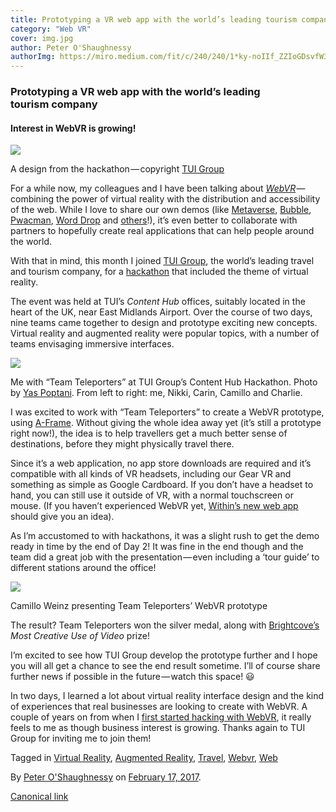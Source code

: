 ```yaml
---
title: Prototyping a VR web app with the world’s leading tourism company
category: "Web VR"
cover: img.jpg
author: Peter O'Shaughnessy
authorImg: https://miro.medium.com/fit/c/240/240/1*ky-noIIf_ZZIoGDsvfW3AA.jpeg
---
```


### Prototyping a VR web app with the world’s leading tourism company

#### Interest in WebVR is growing!

![](https://cdn-images-1.medium.com/max/1000/1*VhM6yuODHPKWDu-pzpp59w.png)

A design from the hackathon — copyright [TUI Group](https://www.tuigroup.com/en-en)

For a while now, my colleagues and I have been talking about [_WebVR_](https://webvr.info/) — combining the power of virtual reality with the distribution and accessibility of the web. While I love to share our own demos (like [Metaverse](https://medium.com/samsung-internet-dev/wow-that-was-some-night-in-vr-ba091be38794), [Bubble](https://github.com/SamsungInternet/bubble), [Pwacman](https://github.com/SamsungInternet/pwacman), [Word Drop](https://github.com/SamsungInternet/word-drop) and [others](https://samsunginter.net/a-frame-demos/)!), it’s even better to collaborate with partners to hopefully create real applications that can help people around the world.

With that in mind, this month I joined [TUI Group](https://www.tuigroup.com/en-en), the world’s leading travel and tourism company, for a [hackathon](https://en.wikipedia.org/wiki/Hackathon) that included the theme of virtual reality.

The event was held at TUI’s _Content Hub_ offices, suitably located in the heart of the UK, near East Midlands Airport. Over the course of two days, nine teams came together to design and prototype exciting new concepts. Virtual reality and augmented reality were popular topics, with a number of teams envisaging immersive interfaces.

![](https://cdn-images-1.medium.com/max/800/1*mnH48e0hHWk8WBzRYoOSfg.jpeg)

Me with “Team Teleporters” at TUI Group’s Content Hub Hackathon. Photo by [Yas Poptani](https://twitter.com/yaspop/status/826760317384458241). From left to right: me, Nikki, Carin, Camillo and Charlie.

I was excited to work with “Team Teleporters” to create a WebVR prototype, using [A-Frame](https://aframe.io/). Without giving the whole idea away yet (it’s still a prototype right now!), the idea is to help travellers get a much better sense of destinations, before they might physically travel there.

Since it’s a web application, no app store downloads are required and it’s compatible with all kinds of VR headsets, including our Gear VR and something as simple as Google Cardboard. If you don’t have a headset to hand, you can still use it outside of VR, with a normal touchscreen or mouse. (If you haven’t experienced WebVR yet, [Within’s new web app](http://www.androidheadlines.com/2017/02/within-launches-webvr-supported-web-app-vr-with-in.html) should give you an idea).

As I’m accustomed to with hackathons, it was a slight rush to get the demo ready in time by the end of Day 2! It was fine in the end though and the team did a great job with the presentation — even including a ‘tour guide’ to different stations around the office!

![](https://cdn-images-1.medium.com/max/800/1*NbpZvkE0ftP_DBPZ7Ov44A.jpeg)

Camillo Weinz presenting Team Teleporters’ WebVR prototype

The result? Team Teleporters won the silver medal, along with [Brightcove’s](https://www.brightcove.com/en/) _Most Creative Use of Video_ prize!

I’m excited to see how TUI Group develop the prototype further and I hope you will all get a chance to see the end result sometime. I’ll of course share further news if possible in the future — watch this space! 😃

In two days, I learned a lot about virtual reality interface design and the kind of experiences that real businesses are looking to create with WebVR. A couple of years on from when I [first started hacking with WebVR](https://vimeo.com/114942905), it really feels to me as though business interest is growing. Thanks again to TUI Group for inviting me to join them!

Tagged in [Virtual Reality](https://medium.com/tag/virtual-reality), [Augmented Reality](https://medium.com/tag/augmented-reality), [Travel](https://medium.com/tag/travel), [Webvr](https://medium.com/tag/webvr), [Web](https://medium.com/tag/web)

By [Peter O'Shaughnessy](https://medium.com/@poshaughnessy) on [February 17, 2017](https://medium.com/p/aa7965c5a563).

[Canonical link](https://medium.com/@poshaughnessy/prototyping-a-vr-web-app-with-the-worlds-leading-tourism-company-aa7965c5a563)
